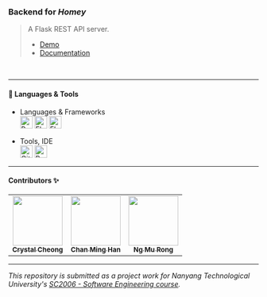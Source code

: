 ### Backend for *Homey*

> A Flask REST API server.<br/>
> - [Demo](https://youtu.be/4qLNeD5MUFQ)
> - [Documentation](https://github.com/swe-homey/docs)

<br/>

---
####  🧰 Languages & Tools
- Languages & Frameworks<br/>
  <img alt="Python" src="https://img.shields.io/badge/Python-FFD43B?style=for-the-badge&logo=python&logoColor=blue" height="25"/>
    <img alt="Flask" src="https://img.shields.io/badge/Flask-000000?style=for-the-badge&logo=flask&logoColor=white" height="25"/>
     <img alt="Flask" src="https://img.shields.io/badge/PostgreSQL-316192?style=for-the-badge&logo=postgresql&logoColor=white" height="25"/>

- Tools, IDE <br/>
  <img alt="Github" src="https://img.shields.io/badge/GitHub-100000?style=for-the-badge&logo=github&logoColor=white" height="25"/>
  <img alt="Render" src="https://img.shields.io/badge/Render-46E3B7?style=for-the-badge&logo=render&logoColor=white" height="25"/>

---

#### Contributors ✨

<table>
  <tr>
    <td align="center"><a href="https://github.com/crystalcheong"  target="_blank"><img src="https://avatars.githubusercontent.com/u/65748007?v=4?s=100" width="100px;" alt=""/><br /><sub><b>Crystal Cheong</b></sub></a><br /></td>
    <td align="center"><a href="https://github.com/minghancmh" target="_blank"><img src="https://avatars.githubusercontent.com/u/92656699?v=4?s=100" width="100px;" alt=""/><br /><sub><b>Chan Ming Han</b></sub></a><br /></td>
    <td align="center"><a href="https://github.com/murong2602" target="_blank"><img src="https://avatars.githubusercontent.com/u/105585164?v=4?s=100" width="100px;" alt=""/><br /><sub><b>Ng Mu Rong</b></sub></a><br /></td>
  </tr>
</table>

---

*This repository is submitted as a project work for Nanyang Technological University's [SC2006 - Software Engineering course](https://www.nanyangmods.com/modules/cz2006-software-engineering-3-0-au/).*



